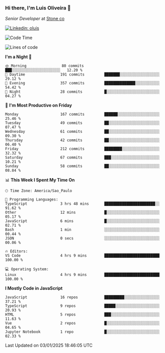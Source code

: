 ### Hi there, I'm Luis Oliveira 👋
*Senior Developer* at [Stone co](https://www.stone.com.br)  

[![Linkedin: oluis](https://img.shields.io/badge/-ooluis-blue?style=flat-square&logo=Linkedin&logoColor=white&link=https://www.linkedin.com/in/ooluis)](https://www.linkedin.com/in/ooluis/)

<!--START_SECTION:waka-->
![Code Time](http://img.shields.io/badge/Code%20Time-4%2C461%20hrs%2045%20mins-blue)

![Lines of code](https://img.shields.io/badge/From%20Hello%20World%20I%27ve%20Written-356.2%20thousand%20lines%20of%20code-blue)

**I'm a Night 🦉** 

```text
🌞 Morning                80 commits          ███░░░░░░░░░░░░░░░░░░░░░░   12.20 % 
🌆 Daytime                191 commits         ███████░░░░░░░░░░░░░░░░░░   29.12 % 
🌃 Evening                357 commits         ██████████████░░░░░░░░░░░   54.42 % 
🌙 Night                  28 commits          █░░░░░░░░░░░░░░░░░░░░░░░░   04.27 % 
```
📅 **I'm Most Productive on Friday** 

```text
Monday                   167 commits         ██████░░░░░░░░░░░░░░░░░░░   25.46 % 
Tuesday                  49 commits          ██░░░░░░░░░░░░░░░░░░░░░░░   07.47 % 
Wednesday                61 commits          ██░░░░░░░░░░░░░░░░░░░░░░░   09.30 % 
Thursday                 42 commits          ██░░░░░░░░░░░░░░░░░░░░░░░   06.40 % 
Friday                   212 commits         ████████░░░░░░░░░░░░░░░░░   32.32 % 
Saturday                 67 commits          ███░░░░░░░░░░░░░░░░░░░░░░   10.21 % 
Sunday                   58 commits          ██░░░░░░░░░░░░░░░░░░░░░░░   08.84 % 
```


📊 **This Week I Spent My Time On** 

```text
🕑︎ Time Zone: America/Sao_Paulo

💬 Programming Languages: 
TypeScript               3 hrs 48 mins       ███████████████████████░░   91.62 % 
Other                    12 mins             █░░░░░░░░░░░░░░░░░░░░░░░░   05.17 % 
JavaScript               6 mins              █░░░░░░░░░░░░░░░░░░░░░░░░   02.71 % 
Bash                     1 min               ░░░░░░░░░░░░░░░░░░░░░░░░░   00.44 % 
JSON                     0 secs              ░░░░░░░░░░░░░░░░░░░░░░░░░   00.06 % 

🔥 Editors: 
VS Code                  4 hrs 9 mins        █████████████████████████   100.00 % 

💻 Operating System: 
Linux                    4 hrs 9 mins        █████████████████████████   100.00 % 
```

**I Mostly Code in JavaScript** 

```text
JavaScript               16 repos            █████████░░░░░░░░░░░░░░░░   37.21 % 
TypeScript               9 repos             █████░░░░░░░░░░░░░░░░░░░░   20.93 % 
HTML                     5 repos             ███░░░░░░░░░░░░░░░░░░░░░░   11.63 % 
Vue                      2 repos             █░░░░░░░░░░░░░░░░░░░░░░░░   04.65 % 
Jupyter Notebook         1 repo              █░░░░░░░░░░░░░░░░░░░░░░░░   02.33 % 
```




 Last Updated on 03/01/2025 18:46:05 UTC
<!--END_SECTION:waka-->

